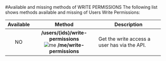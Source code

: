 #Available and missing methods of WRITE PERMISSIONS
The following list shows methods available and missing of Users Write Permissions:

| Available | Method                                                                                                                            | Description
|:---------:|:---------------------------------------------------------------------------------------------------------------------------------:| ---------------------------------------------|
| NO        | **/users/{ids}/write-permissions** <br/> ![me](https://cdn.sstatic.net/apiv2/img/me.png?v=f1cb4f2bb0ba) **/me/write-permissions** | Get the write access a user has via the API. |
